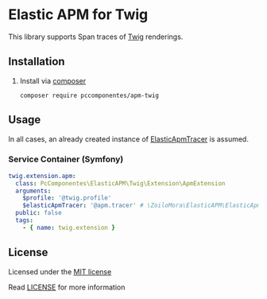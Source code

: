 # Elastic APM for Twig

This library supports Span traces of [Twig](https://github.com/twigphp/Twig) renderings.

## Installation

1) Install via [composer](https://getcomposer.org/)

    ```shell script
    composer require pccomponentes/apm-twig
    ```

## Usage

In all cases, an already created instance of [ElasticApmTracer](https://github.com/zoilomora/elastic-apm-agent-php) is assumed.

### Service Container (Symfony)

```yaml
twig.extension.apm:
  class: PcComponentes\ElasticAPM\Twig\Extension\ApmExtension
  arguments:
    $profile: '@twig.profile'
    $elasticApmTracer: '@apm.tracer' # \ZoiloMora\ElasticAPM\ElasticApmTracer instance.
  public: false
  tags:
    - { name: twig.extension }
```

## License
Licensed under the [MIT license](http://opensource.org/licenses/MIT)

Read [LICENSE](LICENSE) for more information
